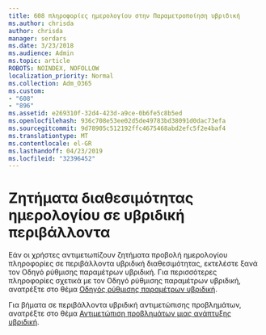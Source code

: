 ```yaml
---
title: 608 πληροφορίες ημερολογίου στην Παραμετροποίηση υβριδική
ms.author: chrisda
author: chrisda
manager: serdars
ms.date: 3/23/2018
ms.audience: Admin
ms.topic: article
ROBOTS: NOINDEX, NOFOLLOW
localization_priority: Normal
ms.collection: Adm_O365
ms.custom:
- "608"
- "896"
ms.assetid: e269310f-32d4-423d-a9ce-0b6fe5c8b5ed
ms.openlocfilehash: 936c708e53ee02d5de49783bd38091d0dac73efa
ms.sourcegitcommit: 9d78905c512192ffc4675468abd2efc5f2e4baf4
ms.translationtype: MT
ms.contentlocale: el-GR
ms.lasthandoff: 04/23/2019
ms.locfileid: "32396452"
---
```

# <a name="calendar-freebusy-issues-in-hybrid-environments"></a>Ζητήματα διαθεσιμότητας ημερολογίου σε υβριδική περιβάλλοντα

Εάν οι χρήστες αντιμετωπίζουν ζητήματα προβολή ημερολογίου πληροφορίες σε περιβάλλοντα υβριδική διαθεσιμότητας, εκτελέστε ξανά τον Οδηγό ρύθμισης παραμέτρων υβριδική. Για περισσότερες πληροφορίες σχετικά με τον Οδηγό ρύθμισης παραμέτρων υβριδική, ανατρέξτε στο θέμα [Οδηγός ρύθμισης παραμέτρων υβριδική](https://go.microsoft.com/fwlink/p/?linkid=528149).

Για βήματα σε περιβάλλοντα υβριδική αντιμετώπισης προβλημάτων, ανατρέξτε στο θέμα [Αντιμετώπιση προβλημάτων μιας ανάπτυξης υβριδική](https://technet.microsoft.com/library/jj659053.aspx).
